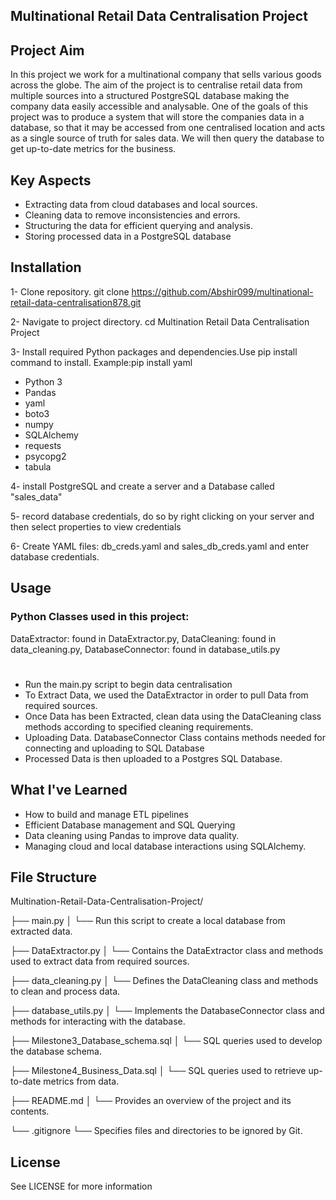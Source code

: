 ## Multinational Retail Data Centralisation Project

## Project Aim
In this project we work for a multinational company that sells various goods across the globe. The aim of the project is to centralise retail data from multiple sources into a structured PostgreSQL database making the company data easily accessible and analysable. 
One of the goals of this project was to produce a system that will store the companies data in a database, so that it may be accessed from one centralised location and acts as a single source of truth for sales data. We will then query the database to get up-to-date metrics for the business.


## Key Aspects
- Extracting data from cloud databases and local sources.
- Cleaning data to remove inconsistencies and errors.
- Structuring the data for efficient querying and analysis.
- Storing processed data in a PostgreSQL database

## Installation
1- Clone repository. git clone https://github.com/Abshir099/multinational-retail-data-centralisation878.git

2- Navigate to project directory. cd Multination Retail Data Centralisation Project

3- Install required Python packages and dependencies.Use pip install command to install.
Example:pip install yaml

- Python 3
- Pandas
- yaml
- boto3
- numpy
- SQLAlchemy
- requests
- psycopg2
- tabula

4- install PostgreSQL and create a server and a Database called "sales_data"

5- record database credentials, do so by right clicking on your server and then select properties to view credentials

6- Create YAML files: db_creds.yaml and sales_db_creds.yaml and enter database credentials. 


## Usage
### Python Classes used in this project:
DataExtractor: found in DataExtractor.py, 
 DataCleaning: found in data_cleaning.py, 
 DatabaseConnector: found in database_utils.py
#
- Run the main.py script to begin data centralisation
- To Extract Data, we used the DataExtractor in order to pull Data from required sources.
- Once Data has been Extracted, clean data using the DataCleaning class methods according to specified cleaning requirements. 
- Uploading Data. DatabaseConnector Class contains methods needed for connecting and uploading to SQL Database
- Processed Data is then uploaded to a Postgres SQL Database.


## What I've Learned
- How to build and manage ETL pipelines
- Efficient Database management and SQL Querying
- Data cleaning using Pandas to improve data quality.
- Managing cloud and local database interactions using SQLAlchemy.

## File Structure
Multination-Retail-Data-Centralisation-Project/

├── main.py
│   └── Run this script to create a local database from extracted data.

├── DataExtractor.py
│   └── Contains the DataExtractor class and methods used to extract data from required sources.

├── data_cleaning.py
│   └── Defines the DataCleaning class and methods to clean and process data.

├── database_utils.py
│   └── Implements the DatabaseConnector class and methods for interacting with the database.

├── Milestone3_Database_schema.sql
│   └── SQL queries used to develop the database schema.

├── Milestone4_Business_Data.sql
│   └── SQL queries used to retrieve up-to-date metrics from data.

├── README.md
│   └── Provides an overview of the project and its contents.

└── .gitignore
    └── Specifies files and directories to be ignored by Git.


## License
See LICENSE for more information